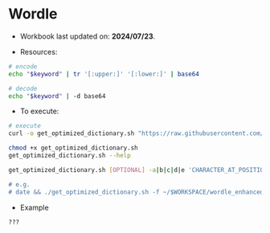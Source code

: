 # Wordle
* Workbook last updated on: **2024/07/23**.

* Resources:
```sh
# encode
echo "$keyword" | tr '[:upper:]' '[:lower:]' | base64

# decode
echo "$keyword" | -d base64
```

* To execute:
```sh
# execute
curl -o get_optimized_dictionary.sh "https://raw.githubusercontent.com/rosegaelle/Imladris/main/wordle/get_optimized_dictionary.sh"

chmod +x get_optimized_dictionary.sh
get_optimized_dictionary.sh --help

get_optimized_dictionary.sh [OPTIONAL] -a|b|c|d|e 'CHARACTER_AT_POSITION_1|2|3|4|5' -f 'LOCAL_WORKBOOK_FILEPATH' -i 'LETTERS_TO_INCLUDE' -x 'LETTERS_TO_EXCLUDE

# e.g.
# date && ./get_optimized_dictionary.sh -f ~/$WORKSPACE/wordle_enhanced_workbook.tmp" -x '' -i '' -a '' -b '' -c '' -d '' -e '' -m '' -n '' -o '' -p '' -q ''
```

* Example
```sh
???
```
